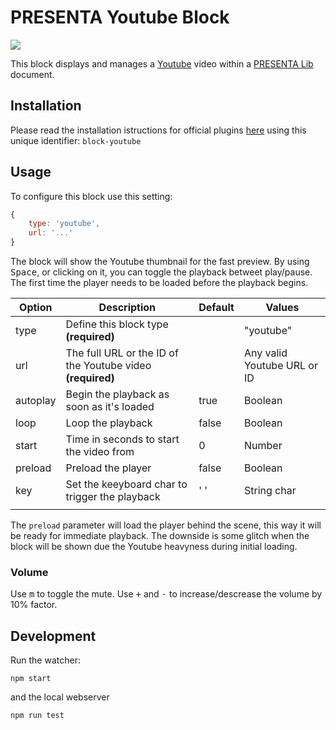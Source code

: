 # PRESENTA Youtube Block

![](https://img.shields.io/npm/v/@presenta/block-youtube)

This block displays and manages a [Youtube](https://www.youtube.com) video within a [PRESENTA Lib](https://github.com/presenta-software/presenta-lib) document.

## Installation


Please read the installation istructions for official plugins [here](https://lib.presenta.cc/extend/#install-an-official-plugin) using this unique identifier: `block-youtube`

## Usage

To configure this block use this setting:

```js
{
    type: 'youtube',
    url: '...'
}
```

The block will show the Youtube thumbnail for the fast preview. 
By using <kbd>Space</kbd>, or clicking on it, you can toggle the playback betweet play/pause.
The first time the player needs to be loaded before the playback begins.

| Option   | Description                                                | Default | Values                      |
| -------- | ---------------------------------------------------------- | ------- | --------------------------- |
| type     | Define this block type **(required)**                      |         | "youtube"                   |
| url      | The full URL or the ID of the Youtube video **(required)** |         | Any valid Youtube URL or ID |
| autoplay | Begin the playback as soon as it's loaded                  | true    | Boolean                     |
| loop     | Loop the playback                                          | false   | Boolean                     |
| start    | Time in seconds to start the video from                    | 0       | Number                      |
| preload  | Preload the player                                         | false   | Boolean                     |
| key      | Set the keeyboard char to trigger the playback             | ' '     | String char                 |
|          |                                                            |         |                             |

The `preload` parameter will load the player behind the scene, this way it will be ready for immediate playback. The downside is some glitch when the block will be shown due the Youtube heavyness during initial loading.

### Volume

Use <kbd>m</kbd> to toggle the mute. Use <kbd>+</kbd> and <kbd>-</kbd> to increase/descrease the volume by 10% factor.

## Development

Run the watcher:

    npm start

and the local webserver

    npm run test